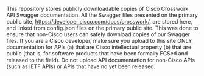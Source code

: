 This repository stores publicly downloadable copies of Cisco Crosswork API Swagger documentation. All the Swagger files presented on the primary public site, https://developer.cisco.com/docs/crosswork/, are stored here, and linked from config.json files on the primary public site. This was done to ensure that non-Cisco users can safely download copies of our Swagger files.
If you are a Cisco developer, make sure you upload to this site ONLY documentation for APIs (a) that are Cisco intellectual property (b) that are public (that is, for software products that have been formally FCSed and released to the field). Do not upload API documentation for non-Cisco APIs (such as IETF APIs) or APIs that have no yet been released.
